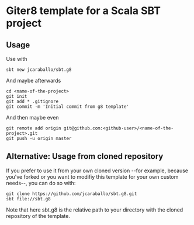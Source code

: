# Giter8 template for a Scala SBT project

## Usage

Use with
```
sbt new jcaraballo/sbt.g8
```

And maybe afterwards
```
cd <name-of-the-project>
git init
git add * .gitignore
git commit -m 'Initial commit from g8 template'
```

And then maybe even
```
git remote add origin git@github.com:<github-user>/<name-of-the-project>.git
git push -u origin master
```

## Alternative: Usage from cloned repository

If you prefer to use it from your own cloned version --for example, because you've forked or you want to modifiy this template for your own custom needs--, you can do so with:

```
git clone https://github.com/jcaraballo/sbt.g8.git
sbt file://sbt.g8
```

Note that here sbt.g8 is the relative path to your directory with the cloned repository of the template.
